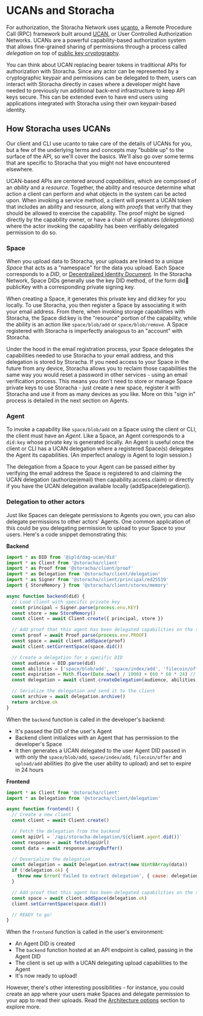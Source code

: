 # UCANs and Storacha

For authorization, the Storacha Network uses [ucanto](https://github.com/storacha/ucanto), a Remote Procedure Call (RPC) framework built around [UCAN](https://ucan.xyz/), or User Controlled Authorization Networks. UCANs are a powerful capability-based authorization system that allows fine-grained sharing of permissions through a process called _delegation_ on top of [public key cryptography](https://en.wikipedia.org/wiki/Public-key_cryptography).

You can think about UCAN replacing bearer tokens in traditional APIs for authorization with Storacha. Since any actor can be represented by a cryptographic keypair and permissions can be delegated to them, users can interact with Storacha directly in cases where a developer might have needed to previously run additional back-end infrastructure to keep API keys secure. This can be extended even to have end users using applications integrated with Storacha using their own keypair-based identity.

## How Storacha uses UCANs

Our client and CLI use ucanto to take care of the details of UCANs for you, but a few of the underlying terms and concepts may "bubble up" to the surface of the API, so we'll cover the basics. We'll also go over some terms that are specific to Storacha that you might not have encountered elsewhere.

UCAN-based APIs are centered around _capabilities_, which are comprised of an _ability_ and a _resource_. Together, the ability and resource determine what action a client can perform and what objects in the system can be acted upon. When invoking a service method, a client will present a UCAN token that includes an ability and resource, along with _proofs_ that verify that they should be allowed to exercise the capability. The proof might be signed directly by the capability owner, or have a chain of signatures (_delegations_) where the actor invoking the capability has been verifiably delegated permission to do so.

### Space

When you upload data to Storacha, your uploads are linked to a unique _Space_ that acts as a "namespace" for the data you upload. Each Space corresponds to a _DID_, or [Decentralized Identity Document](https://www.w3.org/TR/did-core/). In the Storacha Network, Space DIDs generally use the key DID method, of the form did:key:publicKey with a corresponding private signing key.

When creating a Space, it generates this private key and did:key for you locally. To use Storacha, you then register a Space by associating it with your email address. From there, when invoking storage capabilities with Storacha, the Space did:key is the "resource" portion of the capability, while the ability is an action like `space/blob/add` or `space/blob/remove`. A Space registered with Storacha is imperfectly analogous to an "account" with Storacha.

Under the hood in the email registration process, your Space delegates the capabilities needed to use Storacha to your email address, and this delegation is stored by Storacha. If you need access to your Space in the future from any device, Storacha allows you to reclaim those capabilities the same way you would reset a password in other services - using an email verification process. This means you don't need to store or manage Space private keys to use Storacha - just create a new space, register it with Storacha and use it from as many devices as you like. More on this "sign in" process is detailed in the next section on Agents.

### Agent

To invoke a capability like `space/blob/add` on a Space using the client or CLI, the client must have an _Agent_. Like a Space, an Agent corresponds to a `did:key` whose private key is generated locally. An Agent is useful once the client or CLI has a UCAN delegation where a registered Space(s) delegates the Agent its capabilities. (An imperfect analogy is Agent to login session.)

The delegation from a Space to your Agent can be passed either by verifying the email address the Space is registered to and claiming the UCAN delegation (authorize(email) then capability.access.claim) or directly if you have the UCAN delegation available locally (addSpace(delegation)).

### Delegation to other actors

Just like Spaces can delegate permissions to Agents you own, you can also delegate permissions to other actors' Agents. One common application of this could be you delegating permission to upload to your Space to your users. Here's a code snippet demonstrating this:

**Backend**

```js
import * as DID from '@ipld/dag-ucan/did'
import * as Client from '@storacha/client'
import * as Proof from '@storacha/client/proof'
import * as Delegation from '@storacha/client/delegation'
import * as Signer from '@storacha/client/principal/ed25519'
import { StoreMemory } from '@storacha/client/stores/memory'

async function backend(did) {
  // Load client with specific private key
  const principal = Signer.parse(process.env.KEY)
  const store = new StoreMemory()
  const client = await Client.create({ principal, store })

  // Add proof that this agent has been delegated capabilities on the space
  const proof = await Proof.parse(process.env.PROOF)
  const space = await client.addSpace(proof)
  await client.setCurrentSpace(space.did())

  // Create a delegation for a specific DID
  const audience = DID.parse(did)
  const abilities = ['space/blob/add', 'space/index/add', 'filecoin/offer', 'upload/add']
  const expiration = Math.floor(Date.now() / 1000) + (60 * 60 * 24) // 24 hours from now
  const delegation = await client.createDelegation(audience, abilities, { expiration })

  // Serialize the delegation and send it to the client
  const archive = await delegation.archive()
  return archive.ok
}
```

When the `backend` function is called in the developer's backend:

- It's passed the DID of the user's Agent
- Backend client initializes with an Agent that has permission to the developer's Space
- It then generates a UCAN delegated to the user Agent DID passed in with only the `space/blob/add`, `space/index/add`, `filecoin/offer` and `upload/add` abilities (to give the user ability to upload) and set to expire in 24 hours

**Frontend**

```js
import * as Client from '@storacha/client'
import * as Delegation from '@storacha/client/delegation'

async function frontend() {
  // Create a new client
  const client = await Client.create()

  // Fetch the delegation from the backend
  const apiUrl = `/api/storacha-delegation/${client.agent.did()}`
  const response = await fetch(apiUrl)
  const data = await response.arrayBuffer()

  // Deserialize the delegation
  const delegation = await Delegation.extract(new Uint8Array(data))
  if (!delegation.ok) {
    throw new Error('Failed to extract delegation', { cause: delegation.error })
  }

  // Add proof that this agent has been delegated capabilities on the space
  const space = await client.addSpace(delegation.ok)
  client.setCurrentSpace(space.did())

  // READY to go!
}
```

When the `frontend` function is called in the user's environment:

- An Agent DID is created
- The `backend` function hosted at an API endpoint is called, passing in the Agent DID
- The client is set up with a UCAN delegating upload capabilities to the Agent
- It's now ready to upload!

However, there's other interesting possibilities - for instance, you could create an app where your users make Spaces and delegate permission to your app to read their uploads. Read the [Architecture options](/concepts/architecture-options/) section to explore more.
